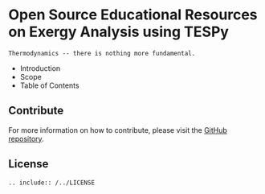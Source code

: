 # Open Source Educational Resources on Exergy Analysis using TESPy

```{epigraph}
Thermodynamics -- there is nothing more fundamental.
```

- Introduction
- Scope
- Table of Contents

## Contribute

For more information on how to contribute, please visit the
[GitHub repository](https://github.com/fwitte/TESPy_teaching_exergy).

## License

```{eval-rst}
.. include:: /../LICENSE
```
